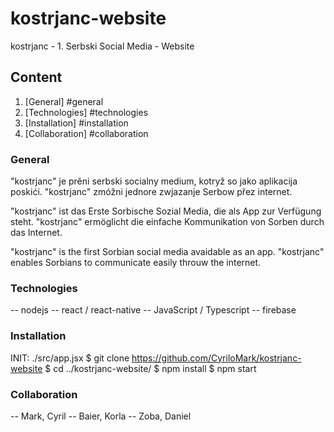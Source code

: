 # kostrjanc-website

kostrjanc - 1. Serbski Social Media - Website

## Content

1. [General] #general
2. [Technologies] #technologies
3. [Installation] #installation
4. [Collaboration] #collaboration

### General

"kostrjanc" je prěni serbski socialny medium, kotryž so jako aplikacija poskići.
"kostrjanc" zmóžni jednore zwjazanje Serbow přez internet.

"kostrjanc" ist das Erste Sorbische Sozial Media, die als App zur Verfügung steht.
"kostrjanc" ermöglicht die einfache Kommunikation von Sorben durch das Internet.

"kostrjanc" is the first Sorbian social media avaidable as an app.
"kostrjanc" enables Sorbians to communicate easily throuw the internet.

### Technologies

-- nodejs
-- react / react-native
-- JavaScript / Typescript
-- firebase

### Installation

INIT: ./src/app.jsx
$ git clone https://github.com/CyriloMark/kostrjanc-website
$ cd ../kostrjanc-website/
$ npm install
$ npm start

### Collaboration

-- Mark, Cyril
-- Baier, Korla
-- Zoba, Daniel
